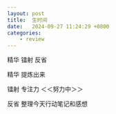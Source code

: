 ```yaml
---
layout: post
title:  生时间
date:   2024-09-27 11:24:29 +0800
categories: 
    - review 
---
```


精华 镭射 反省

精华
提炼出来

镭射
专注力
＜＜努力中＞＞

反省
整理今天行动笔记和感想
